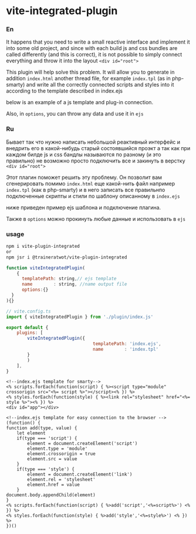 # vite-integrated-plugin

### En
It happens that you need to write a small reactive interface and implement it into some old project, 
and since with each build js and css bundles are called differently (and this is correct), it is not possible to simply connect everything and throw it into the layout `<div id="root">`

This plugin will help solve this problem. It will allow you to generate in addition `index.html` another thread file, for example `index.tpl` (as in php-smarty) and write all the correctly connected scripts and styles into it according to the template described in index.ejs

below is an example of a js template and plug-in connection.

Also, in `options`, you can throw any data and use it in `ejs`

### Ru
Бывает так что нужно написать небольшой реактивный интерфейс и внедрить его в какой-нибудь старый состоявшийся проэкт
а так как при каждом билде js и css бандлы называются по разному (и это правильно) не возможно просто подключить все и закинуть в верстку `<div id="root">`

Этот плагин поможет решить эту проблему. Он позволит вам сгенерировать помимо `index.html` еще какой-нить файл например `index.tpl` (как в php-smarty) и в него записать все правильнпо подключенные 
скрипты и стили по шаблону описанному в `index.ejs`

ниже приведен пример ejs шаблона и подключение плагина.

Также в `options` можно прокинуть любые данные и использовать в `ejs`

### usage
```bash
npm i vite-plugin-integrated
or
npm jsr i @traineratwot/vite-plugin-integrated
```


```js
function viteIntegratedPlugin(
	{
	  templatePath: string,// ejs template
	  name        : string, //name output file
	  options:{}
  }
){}
```

```js
// vite.config.ts
import { viteIntegratedPlugin } from './plugin/index.js'

export default {
	plugins: [
		viteIntegratedPlugin({
								 templatePath: 'index.ejs',
								 name        : 'index.tpl'
		}
		)
	],
}

```
```ejs
<!--index.ejs template for smarty-->
<% scripts.forEach(function(script) { %><script type="module" crossorigin src="<%= script %>"></script><% }) %>
<% styles.forEach(function(style) { %><link rel="stylesheet" href="<%= style %>"><% }) %>
<div id="app"></div>
```


```ejs
<!--index.ejs template for easy connection to the browser -->
(function() {
function add(type, value) {
	let element
	if(type === 'script') {
		element = document.createElement('script')
		element.type = 'module'
		element.crossorigin = true
		element.src = value
	}
	if(type === 'style') {
		element = document.createElement('link')
		element.rel = 'stylesheet'
		element.href = value
	}
document.body.appendChild(element)
}
<% scripts.forEach(function(script) { %>add('script','<%=script%>') <% }) %>
<% styles.forEach(function(style) { %>add('style','<%=style%>') <% }) %>
})()

```
